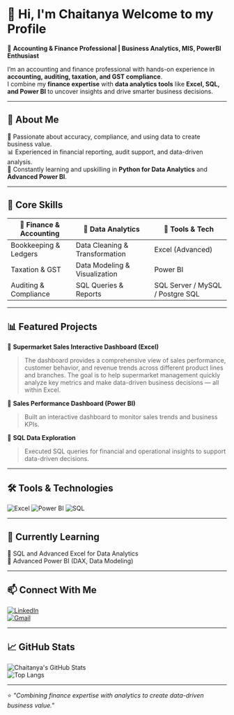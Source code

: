 # 👋 Hi, I'm Chaitanya Welcome to my Profile 

💼 **Accounting & Finance Professional | Business Analytics, MIS, PowerBI Enthusiast**  

I’m an accounting and finance professional with hands-on experience in **accounting, auditing, taxation, and GST compliance**.  
I combine my **finance expertise** with **data analytics tools** like **Excel, SQL, and Power BI** to uncover insights and drive smarter business decisions.  

---

## 🧠 About Me  
🎯 Passionate about accuracy, compliance, and using data to create business value.  
📊 Experienced in financial reporting, audit support, and data-driven analysis.  
🚀 Constantly learning and upskilling in **Python for Data Analytics** and **Advanced Power BI**.  

---

## 🧮 Core Skills  
| 💼 Finance & Accounting | 🧩 Data Analytics | 🧰 Tools & Tech |
|--------------------------|------------------|----------------|
| Bookkeeping & Ledgers | Data Cleaning & Transformation | Excel (Advanced) |
| Taxation & GST | Data Modeling & Visualization | Power BI |
| Auditing & Compliance | SQL Queries & Reports | SQL Server / MySQL / Postgre SQL |

---

## 📊 Featured Projects  
🔹 **Supermarket Sales Interactive Dashboard (Excel)**  
> The dashboard provides a comprehensive view of sales performance, customer behavior, and revenue trends across different product lines and branches.
The goal is to help supermarket management quickly analyze key metrics and make data-driven business decisions — all within Excel.  

🔹 **Sales Performance Dashboard (Power BI)**  
> Built an interactive dashboard to monitor sales trends and business KPIs.  

🔹 **SQL Data Exploration**  
> Executed SQL queries for financial and operational insights to support data-driven decisions.  

---

## 🛠️ Tools & Technologies  
![Excel](https://img.shields.io/badge/Excel-217346?style=for-the-badge&logo=microsoft-excel&logoColor=white)
![Power BI](https://img.shields.io/badge/Power%20BI-F2C811?style=for-the-badge&logo=power-bi&logoColor=black)
![SQL](https://img.shields.io/badge/SQL-025E8C?style=for-the-badge&logo=postgresql&logoColor=white)

---

## 🌱 Currently Learning  
📘 SQL and Advanced Excel for Data Analytics  
📗 Advanced Power BI (DAX, Data Modeling)  

---

## 📫 Connect With Me  
[![LinkedIn](https://img.shields.io/badge/LinkedIn-0077B5?style=for-the-badge&logo=linkedin&logoColor=white)](https://www.linkedin.com/in/chaitanya-hegde-8a6363288)  
[![Gmail](https://img.shields.io/badge/Email-D14836?style=for-the-badge&logo=gmail&logoColor=white)](mailto:vhchaitanya003@gmail.com)

---

## 📈 GitHub Stats  
![Chaitanya's GitHub Stats](https://github-readme-stats.vercel.app/api?username=yourusername&show_icons=true&theme=tokyonight)  
![Top Langs](https://github-readme-stats.vercel.app/api/top-langs/?username=yourusername&layout=compact&theme=tokyonight)

---

⭐ *"Combining finance expertise with analytics to create data-driven business value."*

